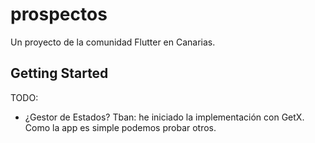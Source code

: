 # prospectos

Un proyecto de la comunidad Flutter en Canarias.

## Getting Started

TODO:

- ¿Gestor de Estados?
  Tban: he iniciado la implementación con GetX. Como la app es simple podemos probar otros.

